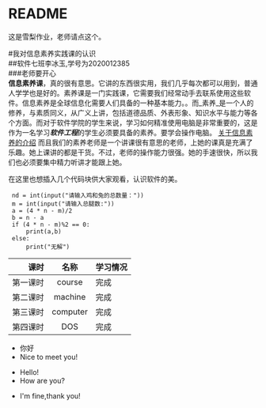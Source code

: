 # README
这是雪梨作业，老师请点这个。

#我对信息素养实践课的认识   
##软件七班李冰玉,学号为2020012385  
###老师要开心  
  **信息素养课**，真的很有意思。它讲的东西很实用，我们几乎每次都可以用到，普通人学学也是好的。素养课是一门实践课，它需要我们经常动手去联系使用这些软件。信息素养是全球信息化需要人们具备的一种基本能力。。而_素养_是一个人的修养，与素质同义，从广义上讲，包括道德品质、外表形象、知识水平与能力等各个方面。而对于软件学院的学生来说，学习如何精准使用电脑是非常重要的，这是作为一名学习***软件工程***的学生必须要具备的素养。要学会操作电脑。
[关于信息素养的介绍](https://wenku.baidu.com/view/ebd3166588eb172ded630b1c59eef8c75ebf95cd.html)
  而且我们的素养老师是一个讲课很有意思的老师，上她的课真是充满了乐趣。她上课讲的都是干货。不过，老师的操作能力很强。她的手速很快，所以我们也必须要集中精力听讲才能跟上她。

  在这里也想插入几个代码块供大家观看，认识软件的美。
```
 nd = int(input("请输入鸡和兔的总数量："))
 m = int(input("请输入总腿数:"))
 a = (4 * n - m)/2
 b = n - a
 if (4 * n - m)%2 == 0:
     print(a,b)
 else:
     print("无解")
```
|     课时 |   名称   | 学习情况 |
| -------: | :------: | :------- |
| 第一课时 |  course  | 完成     |
| 第二课时 | machine  | 完成     |
| 第三课时 | computer | 完成     |
| 第四课时 |   DOS    | 完成     |

- 你好  
- Nice to meet you!
+ Hello!
+ How are you?

* I'm fine,thank you!